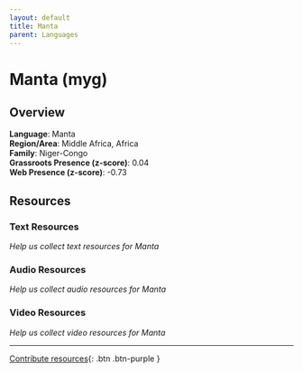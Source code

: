 ```yaml
---
layout: default
title: Manta
parent: Languages
---
```


# Manta (myg)

## Overview

**Language**: Manta  
**Region/Area**: Middle Africa, Africa  
**Family**: Niger-Congo  
**Grassroots Presence (z-score)**: 0.04  
**Web Presence (z-score)**: -0.73  

## Resources

### Text Resources
*Help us collect text resources for Manta*

### Audio Resources
*Help us collect audio resources for Manta*

### Video Resources
*Help us collect video resources for Manta*

---

[Contribute resources](https://forms.office.com/e/1SfLJx3u1r){: .btn .btn-purple }
